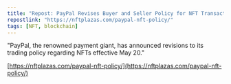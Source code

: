 ```yaml
---
title: "Repost: PayPal Revises Buyer and Seller Policy for NFT Transactions"
repostlink: "https://nftplazas.com/paypal-nft-policy/"
tags: [NFT, blockchain]
---
```


"PayPal, the renowned payment giant, has announced revisions to its trading policy regarding  NFTs effective May 20."

[https://nftplazas.com/paypal-nft-policy/](https://nftplazas.com/paypal-nft-policy/)
